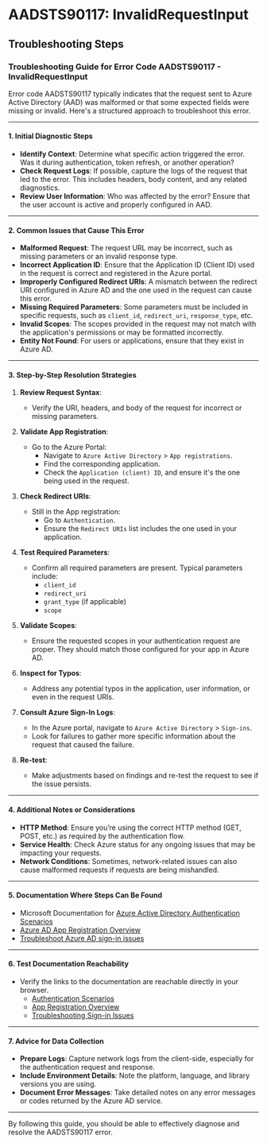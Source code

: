 
# AADSTS90117: InvalidRequestInput


## Troubleshooting Steps
### Troubleshooting Guide for Error Code AADSTS90117 - InvalidRequestInput

Error code AADSTS90117 typically indicates that the request sent to Azure Active Directory (AAD) was malformed or that some expected fields were missing or invalid. Here's a structured approach to troubleshoot this error.

---

#### 1. Initial Diagnostic Steps

- **Identify Context**: Determine what specific action triggered the error. Was it during authentication, token refresh, or another operation? 
- **Check Request Logs**: If possible, capture the logs of the request that led to the error. This includes headers, body content, and any related diagnostics.
- **Review User Information**: Who was affected by the error? Ensure that the user account is active and properly configured in AAD.

---

#### 2. Common Issues that Cause This Error

- **Malformed Request**: The request URL may be incorrect, such as missing parameters or an invalid response type.
- **Incorrect Application ID**: Ensure that the Application ID (Client ID) used in the request is correct and registered in the Azure portal.
- **Improperly Configured Redirect URIs**: A mismatch between the redirect URI configured in Azure AD and the one used in the request can cause this error.
- **Missing Required Parameters**: Some parameters must be included in specific requests, such as `client_id`, `redirect_uri`, `response_type`, etc.
- **Invalid Scopes**: The scopes provided in the request may not match with the application's permissions or may be formatted incorrectly.
- **Entity Not Found**: For users or applications, ensure that they exist in Azure AD.

---

#### 3. Step-by-Step Resolution Strategies

1. **Review Request Syntax**:
   - Verify the URI, headers, and body of the request for incorrect or missing parameters.

2. **Validate App Registration**:
   - Go to the Azure Portal:
     - Navigate to `Azure Active Directory` > `App registrations`.
     - Find the corresponding application.
     - Check the `Application (client) ID`, and ensure it's the one being used in the request.

3. **Check Redirect URIs**:
   - Still in the App registration:
     - Go to `Authentication`.
     - Ensure the `Redirect URIs` list includes the one used in your application.

4. **Test Required Parameters**:
   - Confirm all required parameters are present. Typical parameters include:
     - `client_id`
     - `redirect_uri`
     - `grant_type` (if applicable)
     - `scope`

5. **Validate Scopes**:
   - Ensure the requested scopes in your authentication request are proper. They should match those configured for your app in Azure AD.

6. **Inspect for Typos**:
   - Address any potential typos in the application, user information, or even in the request URIs.

7. **Consult Azure Sign-In Logs**:
   - In the Azure portal, navigate to `Azure Active Directory` > `Sign-ins`.
   - Look for failures to gather more specific information about the request that caused the failure.

8. **Re-test**: 
   - Make adjustments based on findings and re-test the request to see if the issue persists.

---

#### 4. Additional Notes or Considerations

- **HTTP Method**: Ensure you’re using the correct HTTP method (GET, POST, etc.) as required by the authentication flow.
- **Service Health**: Check Azure status for any ongoing issues that may be impacting your requests.
- **Network Conditions**: Sometimes, network-related issues can also cause malformed requests if requests are being mishandled.

---

#### 5. Documentation Where Steps Can Be Found

- Microsoft Documentation for [Azure Active Directory Authentication Scenarios](https://docs.microsoft.com/en-us/azure/active-directory/develop/authentication-scenarios)
- [Azure AD App Registration Overview](https://docs.microsoft.com/en-us/azure/active-directory/develop/quickstart-register-app)
- [Troubleshoot Azure AD sign-in issues](https://docs.microsoft.com/en-us/azure/active-directory/reports-monitoring/troubleshoot-sign-in-issues)

---

#### 6. Test Documentation Reachability

- Verify the links to the documentation are reachable directly in your browser.
    - [Authentication Scenarios](https://docs.microsoft.com/en-us/azure/active-directory/develop/authentication-scenarios)
    - [App Registration Overview](https://docs.microsoft.com/en-us/azure/active-directory/develop/quickstart-register-app)
    - [Troubleshooting Sign-in Issues](https://docs.microsoft.com/en-us/azure/active-directory/reports-monitoring/troubleshoot-sign-in-issues)

---

#### 7. Advice for Data Collection

- **Prepare Logs**: Capture network logs from the client-side, especially for the authentication request and response.
- **Include Environment Details**: Note the platform, language, and library versions you are using.
- **Document Error Messages**: Take detailed notes on any error messages or codes returned by the Azure AD service.

---

By following this guide, you should be able to effectively diagnose and resolve the AADSTS90117 error.